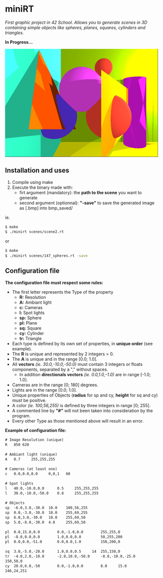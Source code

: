 # miniRT
*First graphic project in 42 School. Allows you to generate scenes in 3D containing simple objects like spheres, planes, squares, cylinders and triangles.*

**In Progress...**

![Screenshot](/bmp_saved/sample.jpg) 

## Installation and uses
1. Compile using make
2. Execute the binary made with:
	* firt argument (mandatory): the **path to the scene** you want to generate
	* second argument (optionnal): **"-save"** to save the generated image as [.bmp] into bmp_saved/

ie.
```sh
$ make
$ ./minirt scenes/scene2.rt
```
or
```sh
$ make
$ ./minirt scenes/147_spheres.rt -save
```
## Configuration file
**The configuration file must respect some rules:**
* The first letter represents the Type of the property
	* **R:** Resolution
	* **A:** Ambiant light
	* **c:** Cameras
	* **l:** Spot lights
	* **sp:** Sphere
	* **pl:** Plane
	* **sq:** Square
	* **cy:** Cylinder
	* **tr:** Triangle
* Each type is defined by its own set of properties, in **unique order** (see example).
* The **R** is unique and represented by 2 integers > 0.
* The **A** is unique and in the range [0.0; 1.0].
* All **vectors** *(ie. 30.0,-10.0,-50.0)* must contain 3 integers or floats components, separated by a "," without spaces.
	* In addition **directionals vectors** *(ie. 0.0,1.0,-1.0)* are in range [-1.0; 1.0].
* Cameras are in the range [0; 180] degrees.
* Lights are in the range [0.0; 1.0].
* Unique properties of Objects (**radius** for sp and cy, **height** for sq and cy) must be positive.
* A color *(ie. 100,56,255)* is defined by three integers in range [0; 255].
* A commented line by **"#"** will not been taken into consideration by the program.
* Every other Type as those mentioned above will result in an error.


**Example of configuration file:**
```
# Image Resolution (unique)
R	850	620

# Ambiant light (unique)
A	0.7		255,255,255

# Cameras (at least one)
c	0.0,0.0,0.0		0,0,1	60

# Spot lights
l	40.0,-10.0,0.0		0.5		255,255,255
l	30.0,-10.0,-50.0	0.8		255,255,255

# Objects
sp	-6.0,3.0,-30.0	10.0	100,56,255
sp	0.0,-3.0,-30.0	10.0	255,69,255
sp	6.0,3.0,-30.0	10.0	255,69,50
sp	5.0,-8.0,-30.0	4.0		255,69,50

pl	0.0,15.0,0.0		0.0,-1.0,0.0		255,255,0
pl	-8.0,0.0,0.0		1.0,0.0,0.0			50,255,200
pl	0.0,0.0,-51.0		0.0,0.0,1.0			150,200,0

sq	3.0,-5.0,-20.0		1.0,0.0,0.5		14	255,150,0
tr	-4.0,2.0,-10.0		-2.0,10.0,-50.0		-8.0,-10.0,-25.0	150,50,0
cy	20.0,6.0,-50		0.0,-1.0,0.0		8.0		15.0		246,24,251
```